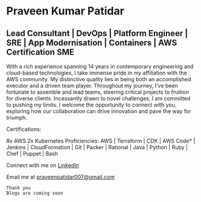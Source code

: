 # Praveen Kumar Patidar
## Lead Consultant | DevOps | Platform Engineer | SRE | App Modernisation | Containers | AWS Certification SME

With a rich experience spanning 14 years in contemporary engineering and cloud-based technologies, I take immense pride in my affiliation with the AWS community. My distinctive quality lies in being both an accomplished executor and a driven team player. Throughout my journey, I've been fortunate to assemble and lead teams, steering critical projects to fruition for diverse clients. Incessantly drawn to novel challenges, I am committed to pushing my limits. I welcome the opportunity to connect with you, exploring how our collaboration can drive innovation and pave the way for triumph.


Certifications:

8x AWS
2x Kubernetes
Proficiencies:
AWS | Terraform | CDK | AWS Code* | Jenkins | CloudFormation | Git | Packer | Rational | Java | Python | Ruby | Chef | Puppet | Bash


Connect with me on [LinkedIn](https://www.linkedin.com/in/praveenkpatidar)

Email me at [praveenpatidar007@gmail.com](mailto:praveenkpatidar007@gmail.com)



    Thank you
    Blogs are coming soon
